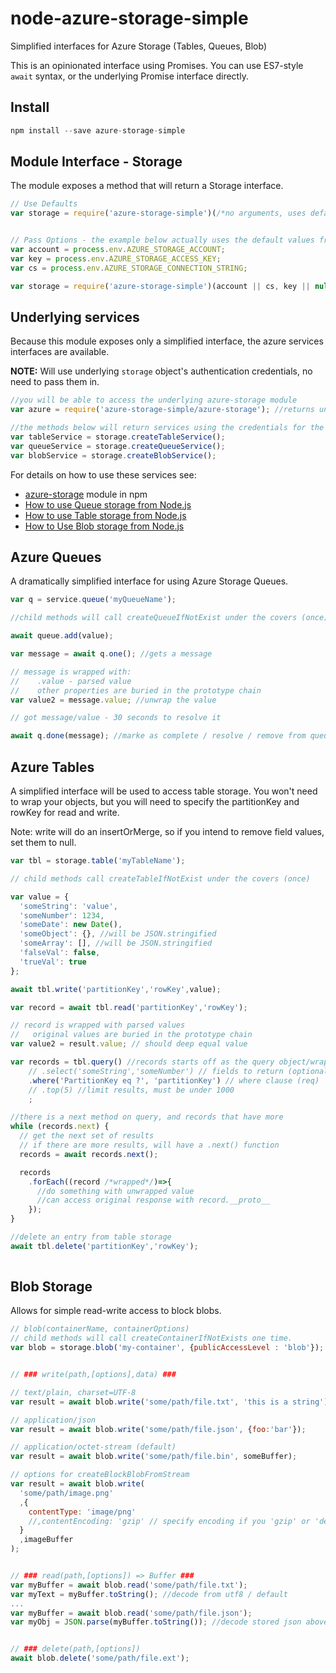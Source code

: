 # node-azure-storage-simple

Simplified interfaces for Azure Storage (Tables, Queues, Blob)

This is an opinionated interface using Promises.  You can use ES7-style `await` syntax, or the underlying Promise interface directly.


## Install

```js
npm install --save azure-storage-simple
```

## Module Interface - Storage

The module exposes a method that will return a Storage interface.

```js
// Use Defaults
var storage = require('azure-storage-simple')(/*no arguments, uses defaults*/); //no await


// Pass Options - the example below actually uses the default values from the environment
var account = process.env.AZURE_STORAGE_ACCOUNT;
var key = process.env.AZURE_STORAGE_ACCESS_KEY;
var cs = process.env.AZURE_STORAGE_CONNECTION_STRING;

var storage = require('azure-storage-simple')(account || cs, key || null);
```


## Underlying services

Because this module exposes only a simplified interface, the azure services interfaces are available.

**NOTE:** Will use underlying `storage` object's authentication credentials, no need to pass them in.

```js
//you will be able to access the underlying azure-storage module
var azure = require('azure-storage-simple/azure-storage'); //returns underlying azure-storage module

//the methods below will return services using the credentials for the storage object
var tableService = storage.createTableService();
var queueService = storage.createQueueService();
var blobService = storage.createBlobService();
```

For details on how to use these services see:

* [azure-storage](https://www.npmjs.com/package/azure-storage) module in npm
* [How to use Queue storage from Node.js](http://azure.microsoft.com/en-us/documentation/articles/storage-nodejs-how-to-use-queues/)
* [How to use Table storage from Node.js](http://azure.microsoft.com/en-us/documentation/articles/storage-nodejs-how-to-use-table-storage/)
* [How to Use Blob storage from Node.js](http://azure.microsoft.com/en-us/documentation/articles/storage-nodejs-how-to-use-blob-storage/)


## Azure Queues

A dramatically simplified interface for using Azure Storage Queues.

```js
var q = service.queue('myQueueName');

//child methods will call createQueueIfNotExist under the covers (once)

await queue.add(value);

var message = await q.one(); //gets a message

// message is wrapped with:
//    .value - parsed value  
//    other properties are buried in the prototype chain
var value2 = message.value; //unwrap the value

// got message/value - 30 seconds to resolve it

await q.done(message); //marke as complete / resolve / remove from queue
```


## Azure Tables

A simplified interface will be used to access table storage.  You won't need to wrap your objects, but you will need to specify the partitionKey and rowKey for read and write.

Note: write will do an insertOrMerge, so if you intend to remove field values, set them to null.

```js
var tbl = storage.table('myTableName');

// child methods call createTableIfNotExist under the covers (once)

var value = {
  'someString': 'value',
  'someNumber': 1234,
  'someDate': new Date(),
  'someObject': {}, //will be JSON.stringified
  'someArray': [], //will be JSON.stringified
  'falseVal': false,
  'trueVal': true
};

await tbl.write('partitionKey','rowKey',value);

var record = await tbl.read('partitionKey','rowKey');

// record is wrapped with parsed values
//   original values are buried in the prototype chain
var value2 = result.value; // should deep equal value

var records = tbl.query() //records starts off as the query object/wrapper
    // .select('someString','someNumber') // fields to return (optional)
	.where('PartitionKey eq ?', 'partitionKey') // where clause (req)
    // .top(5) //limit results, must be under 1000
	; 

//there is a next method on query, and records that have more
while (records.next) {
  // get the next set of results 
  // if there are more results, will have a .next() function
  records = await records.next();

  records
    .forEach((record /*wrapped*/)=>{
      //do something with unwrapped value
      //can access original response with record.__proto__
    });
}

//delete an entry from table storage
await tbl.delete('partitionKey','rowKey');
  
```

## Blob Storage

Allows for simple read-write access to block blobs.

```js
// blob(containerName, containerOptions)
// child methods will call createContainerIfNotExists one time.
var blob = storage.blob('my-container', {publicAccessLevel : 'blob'});


// ### write(path,[options],data) ###

// text/plain, charset=UTF-8
var result = await blob.write('some/path/file.txt', 'this is a string');

// application/json
var result = await blob.write('some/path/file.json', {foo:'bar'});

// application/octet-stream (default)
var result = await blob.write('some/path/file.bin', someBuffer);

// options for createBlockBlobFromStream
var result = await blob.write(
  'some/path/image.png'
  ,{
    contentType: 'image/png'
    //,contentEncoding: 'gzip' // specify encoding if you 'gzip' or 'deflate' your content
  }
  ,imageBuffer
);


// ### read(path,[options]) => Buffer ###
var myBuffer = await blob.read('some/path/file.txt');
var myText = myBuffer.toString(); //decode from utf8 / default
...
var myBuffer = await blob.read('some/path/file.json');
var myObj = JSON.parse(myBuffer.toString()); //decode stored json above..


// ### delete(path,[options])
await blob.delete('some/path/file.ext');
```
